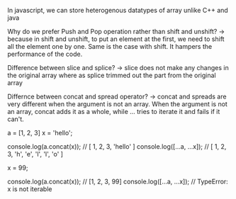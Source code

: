 In javascript, we can store heterogenous datatypes of array unlike C++ and java


Why do we prefer Push and Pop operation rather than shift and unshift?
-> because in shift and unshift, to put an element at the first, we need to shift all the element one by one. Same is the case with shift. It hampers the performance of the code.


Difference between slice and splice?
-> slice does not make any changes in the original array where as splice trimmed out the part from the original array

Differnce between concat and spread operator?
-> concat and spreads are very different when the argument is not an array.
When the argument is not an array, concat adds it as a whole, while ... tries to iterate it and fails if it can't.

a = [1, 2, 3]
x = 'hello';

console.log(a.concat(x));  // [ 1, 2, 3, 'hello' ]
console.log([...a, ...x]); // [ 1, 2, 3, 'h', 'e', 'l', 'l', 'o' ]

x = 99;

console.log(a.concat(x));   // [1, 2, 3, 99]
console.log([...a, ...x]);  // TypeError: x is not iterable